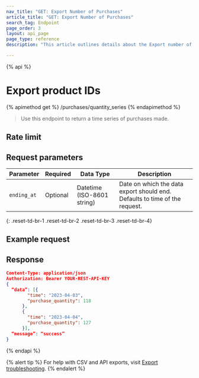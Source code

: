 ```yaml
---
nav_title: "GET: Export Number of Purchases"
article_title: "GET: Export Number of Purchases"
search_tag: Endpoint
page_order: 3
layout: api_page
page_type: reference
description: "This article outlines details about the Export number of purchases Braze endpoint."

---
```

{% api %}
# Export product IDs
{% apimethod get %}
/purchases/quantity_series
{% endapimethod %}

> Use this endpoint to return a time series of purchases made.

## Rate limit

## Request parameters

| Parameter | Required | Data Type | Description |
|---|---|---|---|
| `ending_at` | Optional | Datetime (ISO-8601 string) | Date on which the data export should end. Defaults to time of the request. |
{: .reset-td-br-1 .reset-td-br-2 .reset-td-br-3  .reset-td-br-4}

## Example request


## Response

```json
Content-Type: application/json
Authorization: Bearer YOUR-REST-API-KEY
{
  “data”: [{
        "time": "2023-04-03",
        "purchase_quantity": 118
      },
      {
        "time": "2023-04-04",
        "purchase_quantity": 127
      }],
  “message”: “success”
}
```

{% endapi %}

{% alert tip %}
For help with CSV and API exports, visit [Export troubleshooting](https://www.braze.com/docs/user_guide/data_and_analytics/export_braze_data/export_troubleshooting/).
{% endalert %}
